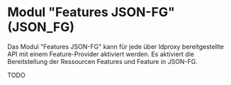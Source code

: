 # Modul "Features JSON-FG" (JSON_FG)

Das Modul "Features JSON-FG" kann für jede über ldproxy bereitgestellte API mit einem Feature-Provider aktiviert werden. Es aktiviert die Bereitstellung der Ressourcen Features und Feature in JSON-FG.

TODO
